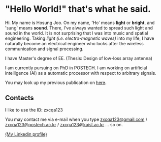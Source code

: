 # "Hello World!" that's what he said.
Hi. My name is Hosung Joo. On my name, 'Ho' means <b>light</b> or <b>bright</b>, and 'sung' means <b>sound</b>. There, I've always wanted to spread such light and sound in the world. It is not surprising that I was into music and spatial engineering. Taking <i>light (i.e. electro-magnetic waves)</i> into my life, I have naturally become an electrical engineer who looks after the wireless communication and signal processing.

I have Master's degree of EE. (Thesis: Design of low-loss array antenna)

I am currently pursuing on PhD in POSTECH. I am working on artificial intelligence (AI) as a automatic processor with respect to arbitrary signals.

You may look up my previous publication on <a href="https://scholar.google.co.kr/citations?user=4faCzH8AAAAJ&hl=en&oi=ao">here</a>.

## Contacts

I like to use the ID: zxcqa123

You may contact me via e-mail when you type zxcqa123@gmail.com / zxcqa123@postech.ac.kr / zxcqa123@kaist.ac.kr ... so on.

<a href="https://www.linkedin.com/in/hosung-joo-a74168227/">(My Linkedin profile)</a>
